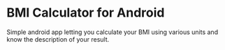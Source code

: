# BMI Calculator for Android

Simple android app letting you calculate your BMI using various units and know the description of your result.
